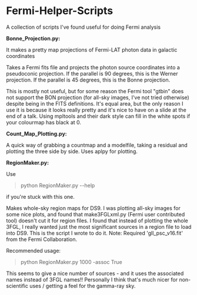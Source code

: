# Fermi-Helper-Scripts
A collection of scripts I've found useful for doing Fermi analysis

**Bonne_Projection.py:**

It makes a pretty map projections of Fermi-LAT photon data in galactic coordinates

Takes a Fermi fits file and projects the photon source coordinates into a pseudoconic projection. If the parallel is 90 degrees, this is the Werner projection. If the parallel is 45 degrees, this is the Bonne projection. 

This is mostly not useful, but for some reason the Fermi tool "gtbin" does not support the BON projection (for all-sky images, I've not tried otherwise) despite being in the FITS definitions. It's equal area, but the only reason I use it is because it looks really pretty and it's nice to have on a slide at the end of a talk. Using mpltools and their dark style can fill in the white spots if your colourmap has black at 0.

**Count_Map_Plotting.py:**

A quick way of grabbing a countmap and a modelfile, taking a residual and plotting the three side by side. Uses aplpy for plotting.

**RegionMaker.py:**

Use 
>python RegionMaker.py --help

if you're stuck with this one.

Makes whole-sky region maps for DS9. I was plotting all-sky images for some nice plots, and found that make3FGLxml.py (Fermi user contributed tool) doesn't cut it for region files. I found that instead of plotting the whole 3FGL, I really wanted just the most significant sources in a region file to load into DS9. This is the script I wrote to do it. Note: Required 'gll_psc_v16.fit' from the Fermi Collaboration.

Recommended usage:
>python RegionMaker.py 1000 -assoc True

This seems to give a nice number of sources - and it uses the associated names instead of 3FGL names!! Personally I think that's much nicer for non-scientific uses / getting a feel for the gamma-ray sky.
